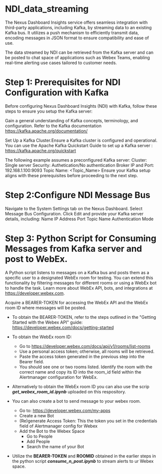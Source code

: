 # NDI_data_streaming

  The Nexus Dashboard Insights service offers seamless integration with third-party applications, including Kafka, by streaming data to an existing Kafka bus. It utilizes a push mechanism to efficiently   transmit data, encoding messages in JSON format to ensure compatibility and ease of use.

  The data streamed by NDI can be retrieved from the Kafka server and can be posted to chat space of applications such as Webex Teams, enabling real-time alerting use cases tailored to customer needs.

# Step 1: Prerequisites for NDI Configuration with Kafka

  Before configuring Nexus Dashboard Insights (NDI) with Kafka, follow these steps to ensure you setup the Kafka server:

  Gain a general understanding of Kafka concepts, terminology, and configuration.
  Refer to the Kafka documentation https://kafka.apache.org/documentation/

  Set Up a Kafka Cluster.Ensure a Kafka cluster is configured and operational.
  You can use the Apache Kafka Quickstart Guide to set up a Kafka server : https://kafka.apache.org/quickstart

  The following example assumes a preconfigured Kafka server:
    Cluster: Single server
    Security: Authetication/No authentication 
    Broker IP and Port: 192.168.1.100:9093
    Topic Name: <Topic_Name>
    Ensure your Kafka setup aligns with these prerequisites before proceeding to the next step.
    
# Step 2:Configure NDI Message Bus

  Navigate to the System Settings tab on the Nexus Dashboard.
  Select Message Bus Configuration.
  Click Edit and provide your Kafka server details, including:
  Name
  IP Address
  Port
  Topic Name
  Authentication Mode
  
# Step 3: Python Script for Consuming Messages from Kafka server and post to WebEx.

  A Python script listens to messages on a Kafka bus and posts them as a specific user to a designated WebEx room for testing. You can extend this functionality by filtering messages for different rooms   or using a WebEx bot to handle the task. Learn more about WebEx API, bots, and integrations at https://developer.webex.com.
  
  Acquire a BEARER-TOKEN for accessing the WebEx API and the WebEx room ID where messages will be posted.
  
  -  To obtain the BEARER-TOKEN, refer to the steps outlined in the "Getting Started with the Webex API" guide: https://developer.webex.com/docs/getting-started
  -  To obtain the WebEx room ID:
        + Go to https://developer.webex.com/docs/api/v1/rooms/list-rooms
        + Use a personal access token; otherwise, all rooms will be retrieved.
        + Paste the access token generated in the previous step into the Bearer field.
        + You should see one or two rooms listed. Identify the room with the correct name and copy its ID into the room_id field within the Alertmanager configuration for WebEx.
          
  -  Alternatively to obtain the WebEx room ID you can also use the scrip ***get_webex_room_id.ipynb*** uploaded on this respository.
    
  -  You can also create a bot to send message to your webex room.
      +  Go to: https://developer.webex.com/my-apps
      +  Create a new Bot
      +  (Re)generate Access Token: This the token you set in the credentials field of Alertmanager config for Webex
      +  Add the Bot to the Webex Space
          *  Go to People
          *  Add People
          *  Search the name of your Bot
            
  -  Utilize the **BEARER-TOKEN** and **ROOMID** obtained in the earlier steps in the python script ***consume_n_post.ipynb*** to  stream alerts  to ur Webex space.
    

  
